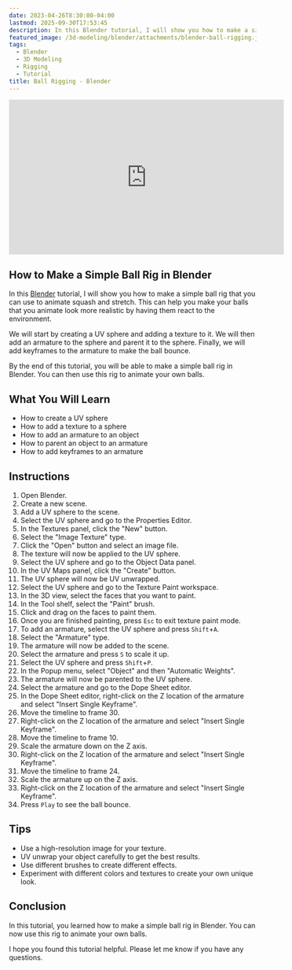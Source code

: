 ```yaml
---
date: 2023-04-26T8:30:00-04:00
lastmod: 2025-09-30T17:53:45
description: In this Blender tutorial, I will show you how to make a simple ball rig that you can use to animate squash and stretch. This can help you make your balls that you animate look more realistic by having them react to the environment.
featured_image: /3d-modeling/blender/attachments/blender-ball-rigging.jpg
tags:
  - Blender
  - 3D Modeling
  - Rigging
  - Tutorial
title: Ball Rigging - Blender
---
```


<div class="iframe-16-9-container">
<iframe class="youTubeIframe" width="560" height="315" src="https://www.youtube.com/embed/VsBTUaRESr0?rel=0" title="YouTube video player" frameborder="0" allow="accelerometer; autoplay; clipboard-write; encrypted-media; gyroscope; picture-in-picture; web-share" referrerpolicy="strict-origin-when-cross-origin" allowfullscreen></iframe>
</div>

## How to Make a Simple Ball Rig in Blender

In this [Blender](./blender.md) tutorial, I will show you how to make a simple ball rig that you can use to animate squash and stretch. This can help you make your balls that you animate look more realistic by having them react to the environment.

We will start by creating a UV sphere and adding a texture to it. We will then add an armature to the sphere and parent it to the sphere. Finally, we will add keyframes to the armature to make the ball bounce.

By the end of this tutorial, you will be able to make a simple ball rig in Blender. You can then use this rig to animate your own balls.

## What You Will Learn

- How to create a UV sphere
- How to add a texture to a sphere
- How to add an armature to an object
- How to parent an object to an armature
- How to add keyframes to an armature

## Instructions

1. Open Blender.
2. Create a new scene.
3. Add a UV sphere to the scene.
4. Select the UV sphere and go to the Properties Editor.
5. In the Textures panel, click the "New" button.
6. Select the "Image Texture" type.
7. Click the "Open" button and select an image file.
8. The texture will now be applied to the UV sphere.
9. Select the UV sphere and go to the Object Data panel.
10. In the UV Maps panel, click the "Create" button.
11. The UV sphere will now be UV unwrapped.
12. Select the UV sphere and go to the Texture Paint workspace.
13. In the 3D view, select the faces that you want to paint.
14. In the Tool shelf, select the "Paint" brush.
15. Click and drag on the faces to paint them.
16. Once you are finished painting, press `Esc` to exit texture paint mode.
17. To add an armature, select the UV sphere and press `Shift`+`A`.
18. Select the "Armature" type.
19. The armature will now be added to the scene.
20. Select the armature and press `S` to scale it up.
21. Select the UV sphere and press `Shift`+`P`.
22. In the Popup menu, select "Object" and then "Automatic Weights".
23. The armature will now be parented to the UV sphere.
24. Select the armature and go to the Dope Sheet editor.
25. In the Dope Sheet editor, right-click on the Z location of the armature and select "Insert Single Keyframe".
26. Move the timeline to frame 30.
27. Right-click on the Z location of the armature and select "Insert Single Keyframe".
28. Move the timeline to frame 10.
29. Scale the armature down on the Z axis.
30. Right-click on the Z location of the armature and select "Insert Single Keyframe".
31. Move the timeline to frame 24.
32. Scale the armature up on the Z axis.
33. Right-click on the Z location of the armature and select "Insert Single Keyframe".
34. Press `Play` to see the ball bounce.

## Tips

- Use a high-resolution image for your texture.
- UV unwrap your object carefully to get the best results.
- Use different brushes to create different effects.
- Experiment with different colors and textures to create your own unique look.

## Conclusion

In this tutorial, you learned how to make a simple ball rig in Blender. You can now use this rig to animate your own balls.

I hope you found this tutorial helpful. Please let me know if you have any questions.

